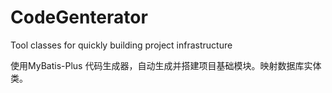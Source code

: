 # CodeGenterator
Tool classes for quickly building project infrastructure

使用MyBatis-Plus 代码生成器，自动生成并搭建项目基础模块。映射数据库实体类。
